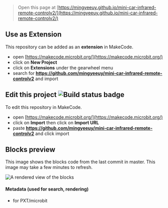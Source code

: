 
> Open this page at [https://mingyeeuy.github.io/mini-car-infrared-remote-controlv2/](https://mingyeeuy.github.io/mini-car-infrared-remote-controlv2/)

## Use as Extension

This repository can be added as an **extension** in MakeCode.

* open [https://makecode.microbit.org/](https://makecode.microbit.org/)
* click on **New Project**
* click on **Extensions** under the gearwheel menu
* search for **https://github.com/mingyeeuy/mini-car-infrared-remote-controlv2** and import

## Edit this project ![Build status badge](https://github.com/mingyeeuy/mini-car-infrared-remote-controlv2/workflows/MakeCode/badge.svg)

To edit this repository in MakeCode.

* open [https://makecode.microbit.org/](https://makecode.microbit.org/)
* click on **Import** then click on **Import URL**
* paste **https://github.com/mingyeeuy/mini-car-infrared-remote-controlv2** and click import

## Blocks preview

This image shows the blocks code from the last commit in master.
This image may take a few minutes to refresh.

![A rendered view of the blocks](https://github.com/mingyeeuy/mini-car-infrared-remote-controlv2/raw/master/.github/makecode/blocks.png)

#### Metadata (used for search, rendering)

* for PXT/microbit
<script src="https://makecode.com/gh-pages-embed.js"></script><script>makeCodeRender("{{ site.makecode.home_url }}", "{{ site.github.owner_name }}/{{ site.github.repository_name }}");</script>
